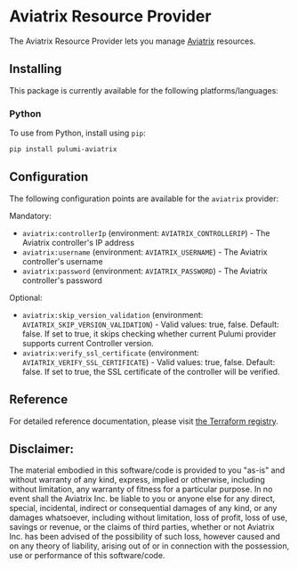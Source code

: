 # Aviatrix Resource Provider

The Aviatrix Resource Provider lets you manage [Aviatrix](https://aviatrix.com) resources.

## Installing

This package is currently available for the following platforms/languages:

### Python

To use from Python, install using `pip`:

```bash
pip install pulumi-aviatrix
```

## Configuration

The following configuration points are available for the `aviatrix` provider:

Mandatory:
- `aviatrix:controllerIp` (environment: `AVIATRIX_CONTROLLERIP`) - The Aviatrix controller's IP address
- `aviatrix:username` (environment: `AVIATRIX_USERNAME`) - The Aviatrix controller's username
- `aviatrix:password` (environment: `AVIATRIX_PASSWORD`) - The Aviatrix controller's password

Optional:
- `aviatrix:skip_version_validation` (environment: `AVIATRIX_SKIP_VERSION_VALIDATION`) - Valid values: true, false. Default: false. If set to true, it skips checking whether current Pulumi provider supports current Controller version.
- `aviatrix:verify_ssl_certificate` (environment: `AVIATRIX_VERIFY_SSL_CERTIFICATE`) - Valid values: true, false. Default: false. If set to true, the SSL certificate of the controller will be verified.

## Reference

For detailed reference documentation, please visit [the Terraform registry](https://registry.terraform.io/providers/AviatrixSystems/aviatrix/latest/docs).

## Disclaimer:
The material embodied in this software/code is provided to you "as-is" and without warranty of any kind, express, implied or otherwise, including without limitation, any warranty of fitness for a particular purpose. In no event shall the Aviatrix Inc. be liable to you or anyone else for any direct, special, incidental, indirect or consequential damages of any kind, or any damages whatsoever, including without limitation, loss of profit, loss of use, savings or revenue, or the claims of third parties, whether or not Aviatrix Inc. has been advised of the possibility of such loss, however caused and on any theory of liability, arising out of or in connection with the possession, use or performance of this software/code.
